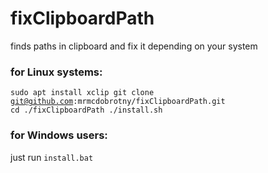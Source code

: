 # fixClipboardPath

finds paths in clipboard and fix it depending on your system

### for Linux systems: 
 
<code>sudo apt install xclip
 git clone git@github.com:mrmcdobrotny/fixClipboardPath.git
 cd ./fixClipboardPath
./install.sh</code>

### for Windows users:
just run `install.bat`
